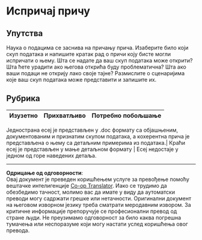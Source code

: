 <!--
CO_OP_TRANSLATOR_METADATA:
{
  "original_hash": "8980d7efd101c82d6d6ffc3458214120",
  "translation_date": "2025-08-30T18:37:42+00:00",
  "source_file": "4-Data-Science-Lifecycle/16-communication/assignment.md",
  "language_code": "sr"
}
-->
# Испричај причу

## Упутства

Наука о подацима се заснива на причању прича. Изаберите било који скуп података и напишите кратак рад о причи коју бисте могли испричати о њему. Шта се надате да ваш скуп података може открити? Шта ћете урадити ако његова открића буду проблематична? Шта ако ваши подаци не открију лако своје тајне? Размислите о сценаријима које ваш скуп података може представити и запишите их.

## Рубрика

Изузетно | Прихватљиво | Потребно побољшање
--- | --- | --- |

Једнострана есеј је представљен у .doc формату са објашњеним, документованим и признатим скупом података, а кохерентна прича је представљена о њему са детаљним примерима из података.| Краћи есеј је представљен у мање детаљном формату | Есеј недостаје у једном од горе наведених детаља.

---

**Одрицање од одговорности**:  
Овај документ је преведен коришћењем услуге за превођење помоћу вештачке интелигенције [Co-op Translator](https://github.com/Azure/co-op-translator). Иако се трудимо да обезбедимо тачност, молимо вас да имате у виду да аутоматски преводи могу садржати грешке или нетачности. Оригинални документ на његовом изворном језику треба сматрати меродавним извором. За критичне информације препоручује се професионални превод од стране људи. Не преузимамо одговорност за било каква погрешна тумачења или неспоразуме који могу настати услед коришћења овог превода.